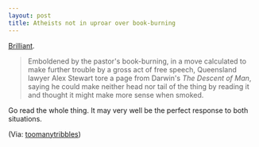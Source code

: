 ```yaml
---
layout: post
title: Atheists not in uproar over book-burning
---
```

[Brilliant](http://www.theage.com.au/opinion/society-and-culture/bookburning-shelved-its-time-to-commit-atheists-to-the-flames-20100914-15atz.html).

> Emboldened by the pastor's book-burning, in a move calculated to make further trouble by a gross act of free speech, Queensland lawyer Alex Stewart tore a page from Darwin's _The Descent of Man_, saying he could make neither head nor tail of the thing by reading it and thought it might make more sense when smoked.

Go read the whole thing. It may very well be the perfect response to both situations.

(Via: [toomanytribbles](http://toomanytribbles.blogspot.com/2010/09/book-burning-et-al.html))